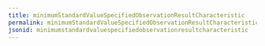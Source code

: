 ```yaml
---
title: minimumStandardValueSpecifiedObservationResultCharacteristic
permalink: minimumStandardValueSpecifiedObservationResultCharacteristic.html
jsonid: minimumstandardvaluespecifiedobservationresultcharacteristic
---
```

